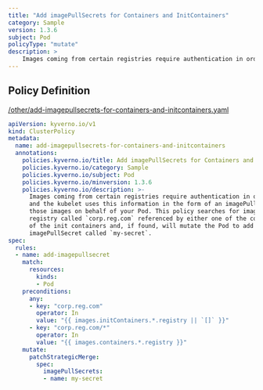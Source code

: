 ```yaml
---
title: "Add imagePullSecrets for Containers and InitContainers"
category: Sample
version: 1.3.6
subject: Pod
policyType: "mutate"
description: >
    Images coming from certain registries require authentication in order to pull them, and the kubelet uses this information in the form of an imagePullSecret to pull those images on behalf of your Pod. This policy searches for images coming from a registry called `corp.reg.com` referenced by either one of the containers or one  of the init containers and, if found, will mutate the Pod to add an imagePullSecret called `my-secret`.
---
```


## Policy Definition
<a href="https://github.com/kyverno/policies/raw/release-1.6//other/add-imagepullsecrets-for-containers-and-initcontainers.yaml" target="-blank">/other/add-imagepullsecrets-for-containers-and-initcontainers.yaml</a>

```yaml
apiVersion: kyverno.io/v1
kind: ClusterPolicy
metadata:
  name: add-imagepullsecrets-for-containers-and-initcontainers
  annotations:
    policies.kyverno.io/title: Add imagePullSecrets for Containers and InitContainers
    policies.kyverno.io/category: Sample
    policies.kyverno.io/subject: Pod
    policies.kyverno.io/minversion: 1.3.6
    policies.kyverno.io/description: >-
      Images coming from certain registries require authentication in order to pull them,
      and the kubelet uses this information in the form of an imagePullSecret to pull
      those images on behalf of your Pod. This policy searches for images coming from a
      registry called `corp.reg.com` referenced by either one of the containers or one 
      of the init containers and, if found, will mutate the Pod to add an
      imagePullSecret called `my-secret`.
spec:
  rules:
  - name: add-imagepullsecret
    match:
      resources:
        kinds:
        - Pod
    preconditions:
      any:
      - key: "corp.reg.com"
        operator: In
        value: "{{ images.initContainers.*.registry || `[]` }}"
      - key: "corp.reg.com/*"          
        operator: In
        value: "{{ images.containers.*.registry }}"
    mutate:
      patchStrategicMerge:
        spec:
          imagePullSecrets:
          - name: my-secret

```
